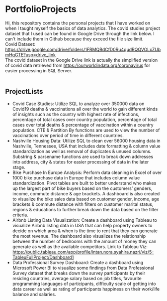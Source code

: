 # PortfolioProjects
Hi, this repository contains the personal projects that I have worked on when I taught myself the basics of data analytics. The covid studies project dataset that I used can be found in Google Drive through the link below. I can't include them in Github because they exceed the file size limit.<br />
Covid Dataset: https://drive.google.com/drive/folders/1FRMQBdCfD0Ru4qudRQQVOLxZUbmHqGTE?usp=drive_link
<br />The covid dataset in the Google Drive link is actually the simplified version of covid data retrieved from https://ourworldindata.org/coronavirus for easier processing in SQL Server.<br /><br />
## ProjectLists
* Covid Case Studies: Utilize SQL to analyze over 350000 data on Covid19 deaths & vaccinations all over the world to gain different kinds of  insights such as the country with highest rate of infections, percentage of total cases over country population, percentage of total cases over total deaths & percentage of  vaccination within a country population. CTE & Partition By functions are used to view the number of vaccinations over period of time in different countries.
* Nashville Housing Data: Utilize SQL to clean over 56000 housing data in Nashville, Tennessee, USA that includes date formatting & column value standardization as well as removal of duplicates & unused columns. Substring & parsename functions are used to break down addresses into address, city & states for easier processing of data in the later stage.
* Bike Purchase In Europe Analysis: Perform data cleaning in Excel of over 1000 bike purchase data in Europe that includes column value standardization. Pivot tables are built to better understand who makes up the largest part of bike buyers based on the customers’ genders, income, commute distance & age brackets. A dashboard is also created to visualize the bike sales data based on customer gender, income, age brackets & commute distance with filters on customer marital status, regions & educations to further break down the data based on the filter criteria.
* Airbnb Listing Data Visualization: Create a dashboard using Tableau to visualize Airbnb listing data in USA that can help property owners to decide on which area & when is the time to rent that they can generate the most revenue. The dashboard also visualizes the relationship between the number of bedrooms with the amount of money they can generate as well as the available competitors. Link to Tableau Viz: https://public.tableau.com/app/profile/intan.nora.syahira.nazri/viz/5-TableuFullProject/Dashboard1
* Data Professional Survey Dashboard: Create a dashboard using Microsoft Power BI to visualize some findings from Data Professional Survey dataset that breaks down the survey participants by their residing countries, average salary based on job titles, favourite programming languages of participants, difficulty scale of getting into data career as well as rating of participants happiness on their work/life balance and salaries.
